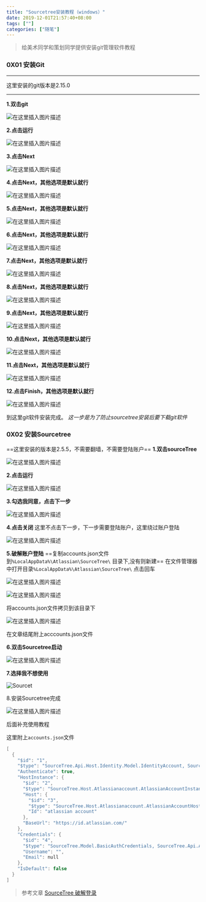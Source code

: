 ```yaml
---
title: "Sourcetree安装教程（windows）"
date: 2019-12-01T21:57:40+08:00
tags: [""]
categories: ["随笔"]
---
```


<!--more-->

>给美术同学和策划同学提供安装git管理软件教程

###  0X01 安装Git	
****
这里安装的git版本是2.15.0
****
**1.双击git**
  
  

![在这里插入图片描述](https://img-blog.csdnimg.cn/20181120113208417.png?x-oss-process=image/watermark,type_ZmFuZ3poZW5naGVpdGk,shadow_10,text_aHR0cHM6Ly9ibG9nLmNzZG4ubmV0L2NvZGluZ3JpdmVy,size_16,color_FFFFFF,t_70)  

**2.点击运行**
  
  

![在这里插入图片描述](https://img-blog.csdnimg.cn/20181120113255325.png?x-oss-process=image/watermark,type_ZmFuZ3poZW5naGVpdGk,shadow_10,text_aHR0cHM6Ly9ibG9nLmNzZG4ubmV0L2NvZGluZ3JpdmVy,size_16,color_FFFFFF,t_70)  


**3.点击Next**

  
  

![在这里插入图片描述](https://img-blog.csdnimg.cn/20181120113314436.png?x-oss-process=image/watermark,type_ZmFuZ3poZW5naGVpdGk,shadow_10,text_aHR0cHM6Ly9ibG9nLmNzZG4ubmV0L2NvZGluZ3JpdmVy,size_16,color_FFFFFF,t_70)  


**4.点击Next，其他选项是默认就行**
  
  

![在这里插入图片描述](https://img-blog.csdnimg.cn/20181120113330903.png?x-oss-process=image/watermark,type_ZmFuZ3poZW5naGVpdGk,shadow_10,text_aHR0cHM6Ly9ibG9nLmNzZG4ubmV0L2NvZGluZ3JpdmVy,size_16,color_FFFFFF,t_70)  

**5.点击Next，其他选项是默认就行**
  
  

![在这里插入图片描述](https://img-blog.csdnimg.cn/20181120113404854.png?x-oss-process=image/watermark,type_ZmFuZ3poZW5naGVpdGk,shadow_10,text_aHR0cHM6Ly9ibG9nLmNzZG4ubmV0L2NvZGluZ3JpdmVy,size_16,color_FFFFFF,t_70)  

**6.点击Next，其他选项是默认就行**
  
  

![在这里插入图片描述](https://img-blog.csdnimg.cn/20181120113415146.png?x-oss-process=image/watermark,type_ZmFuZ3poZW5naGVpdGk,shadow_10,text_aHR0cHM6Ly9ibG9nLmNzZG4ubmV0L2NvZGluZ3JpdmVy,size_16,color_FFFFFF,t_70)  

**7.点击Next，其他选项是默认就行**
  
  

![在这里插入图片描述](https://img-blog.csdnimg.cn/20181120113427980.png?x-oss-process=image/watermark,type_ZmFuZ3poZW5naGVpdGk,shadow_10,text_aHR0cHM6Ly9ibG9nLmNzZG4ubmV0L2NvZGluZ3JpdmVy,size_16,color_FFFFFF,t_70)  

**8.点击Next，其他选项是默认就行**
  
  

![在这里插入图片描述](https://img-blog.csdnimg.cn/20181120113441432.png?x-oss-process=image/watermark,type_ZmFuZ3poZW5naGVpdGk,shadow_10,text_aHR0cHM6Ly9ibG9nLmNzZG4ubmV0L2NvZGluZ3JpdmVy,size_16,color_FFFFFF,t_70)  

**9.点击Next，其他选项是默认就行**
  
  

![在这里插入图片描述](https://img-blog.csdnimg.cn/20181120113500909.png?x-oss-process=image/watermark,type_ZmFuZ3poZW5naGVpdGk,shadow_10,text_aHR0cHM6Ly9ibG9nLmNzZG4ubmV0L2NvZGluZ3JpdmVy,size_16,color_FFFFFF,t_70)  

**10.点击Next，其他选项是默认就行**
  
  

![在这里插入图片描述](https://img-blog.csdnimg.cn/20181120113510982.png?x-oss-process=image/watermark,type_ZmFuZ3poZW5naGVpdGk,shadow_10,text_aHR0cHM6Ly9ibG9nLmNzZG4ubmV0L2NvZGluZ3JpdmVy,size_16,color_FFFFFF,t_70)  

**11.点击Next，其他选项是默认就行**
  
  

![在这里插入图片描述](https://img-blog.csdnimg.cn/20181120113532762.png?x-oss-process=image/watermark,type_ZmFuZ3poZW5naGVpdGk,shadow_10,text_aHR0cHM6Ly9ibG9nLmNzZG4ubmV0L2NvZGluZ3JpdmVy,size_16,color_FFFFFF,t_70)  

**12.点击Finish，其他选项是默认就行**
  
  

![在这里插入图片描述](https://img-blog.csdnimg.cn/20181120113547862.png?x-oss-process=image/watermark,type_ZmFuZ3poZW5naGVpdGk,shadow_10,text_aHR0cHM6Ly9ibG9nLmNzZG4ubmV0L2NvZGluZ3JpdmVy,size_16,color_FFFFFF,t_70)  


到这里git软件安装完成。
*这一步是为了防止sourcetree安装后要下载git软件*
###  0X02 安装Sourcetree	
==这里安装的版本是2.5.5，不需要翻墙，不需要登陆账户==
**1.双击sourceTree**
  
  

![在这里插入图片描述](https://img-blog.csdnimg.cn/20181120113719121.png?x-oss-process=image/watermark,type_ZmFuZ3poZW5naGVpdGk,shadow_10,text_aHR0cHM6Ly9ibG9nLmNzZG4ubmV0L2NvZGluZ3JpdmVy,size_16,color_FFFFFF,t_70)  


**2.点击运行**
  
  

![在这里插入图片描述](https://img-blog.csdnimg.cn/20181120113830948.png?x-oss-process=image/watermark,type_ZmFuZ3poZW5naGVpdGk,shadow_10,text_aHR0cHM6Ly9ibG9nLmNzZG4ubmV0L2NvZGluZ3JpdmVy,size_16,color_FFFFFF,t_70)  


**3.勾选我同意，点击下一步**  
  

![在这里插入图片描述](https://img-blog.csdnimg.cn/20181120113851327.png?x-oss-process=image/watermark,type_ZmFuZ3poZW5naGVpdGk,shadow_10,text_aHR0cHM6Ly9ibG9nLmNzZG4ubmV0L2NvZGluZ3JpdmVy,size_16,color_FFFFFF,t_70)  


**4.点击关闭**
这里不点击下一步，下一步需要登陆账户，这里绕过账户登陆
  
  

![在这里插入图片描述](https://img-blog.csdnimg.cn/20181120113920758.png?x-oss-process=image/watermark,type_ZmFuZ3poZW5naGVpdGk,shadow_10,text_aHR0cHM6Ly9ibG9nLmNzZG4ubmV0L2NvZGluZ3JpdmVy,size_16,color_FFFFFF,t_70)  

**5.破解账户登陆**
==复制accounts.json文件到`%LocalAppData%\Atlassian\SourceTree\` 目录下,没有则新建==
在文件管理器中打开目录`%LocalAppData%\Atlassian\SourceTree\` 点击回车
  
  

![在这里插入图片描述](https://img-blog.csdnimg.cn/20181120114346673.png?x-oss-process=image/watermark,type_ZmFuZ3poZW5naGVpdGk,shadow_10,text_aHR0cHM6Ly9ibG9nLmNzZG4ubmV0L2NvZGluZ3JpdmVy,size_16,color_FFFFFF,t_70)  


  
  

![在这里插入图片描述](https://img-blog.csdnimg.cn/20181120114025954.png?x-oss-process=image/watermark,type_ZmFuZ3poZW5naGVpdGk,shadow_10,text_aHR0cHM6Ly9ibG9nLmNzZG4ubmV0L2NvZGluZ3JpdmVy,size_16,color_FFFFFF,t_70)  


将accounts.json文件拷贝到该目录下
  
  

![在这里插入图片描述](https://img-blog.csdnimg.cn/2018112011410246.png?x-oss-process=image/watermark,type_ZmFuZ3poZW5naGVpdGk,shadow_10,text_aHR0cHM6Ly9ibG9nLmNzZG4ubmV0L2NvZGluZ3JpdmVy,size_16,color_FFFFFF,t_70)  


在文章结尾附上acccounts.json文件

**6.双击Sourcetree启动**
  
  

![在这里插入图片描述](https://img-blog.csdnimg.cn/20181120114709754.png)  


**7.选择我不想使用**

  

![Sourcet](https://img-blog.csdnimg.cn/20181120114737411.png?x-oss-process=image/watermark,type_ZmFuZ3poZW5naGVpdGk,shadow_10,text_aHR0cHM6Ly9ibG9nLmNzZG4ubmV0L2NvZGluZ3JpdmVy,size_16,color_FFFFFF,t_70)  

8.安装Sourcetree完成
  
  

![在这里插入图片描述](https://img-blog.csdnimg.cn/20181120114804270.png?x-oss-process=image/watermark,type_ZmFuZ3poZW5naGVpdGk,shadow_10,text_aHR0cHM6Ly9ibG9nLmNzZG4ubmV0L2NvZGluZ3JpdmVy,size_16,color_FFFFFF,t_70)  

后面补充使用教程


这里附上`accounts.json`文件
```c
[
  {
    "$id": "1",
    "$type": "SourceTree.Api.Host.Identity.Model.IdentityAccount, SourceTree.Api.Host.Identity",
    "Authenticate": true,
    "HostInstance": {
      "$id": "2",
      "$type": "SourceTree.Host.Atlassianaccount.AtlassianAccountInstance, SourceTree.Host.AtlassianAccount",
      "Host": {
        "$id": "3",
        "$type": "SourceTree.Host.Atlassianaccount.AtlassianAccountHost, SourceTree.Host.AtlassianAccount",
        "Id": "atlassian account"
      },
      "BaseUrl": "https://id.atlassian.com/"
    },
    "Credentials": {
      "$id": "4",
      "$type": "SourceTree.Model.BasicAuthCredentials, SourceTree.Api.Account",
      "Username": "",
      "Email": null
    },
    "IsDefault": false
  }
]
```

>参考文章
>[SourceTree 破解登录](https://blog.csdn.net/suwei791488323/article/details/79572221)

